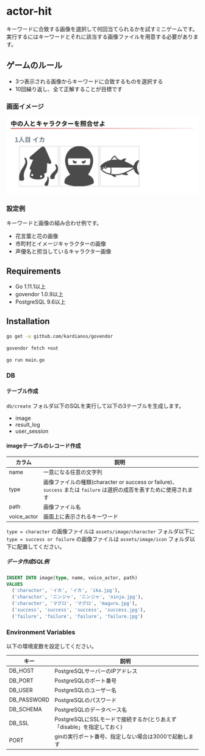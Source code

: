 # actor-hit

キーワードに合致する画像を選択して何回当てられるかを試すミニゲームです。  
実行するにはキーワードとそれに該当する画像ファイルを用意する必要があります。

## ゲームのルール
* 3つ表示される画像からキーワードに合致するものを選択する
* 10回繰り返し、全て正解することが目標です

### 画面イメージ
![イメージ](docs/game.png)

### 設定例
キーワードと画像の組み合わせ例です。

* 花言葉と花の画像
* 市町村とイメージキャラクターの画像
* 声優名と担当しているキャラクター画像

## Requirements
* Go 1.11.1以上
* govendor 1.0.9以上
* PostgreSQL 9.6以上

## Installation
```bash
go get -u github.com/kardianos/govendor
```

```bash
govendor fetch +out
```

```bash
go run main.go
```

### DB
#### テーブル作成
`db/create` フォルダ以下のSQLを実行して以下の3テーブルを生成します。

* image
* result_log
* user_session

#### imageテーブルのレコード作成
|カラム|説明|
|---|---|
|name|一意になる任意の文字列|
|type|画像ファイルの種類(character or success or failure)、 `success` または `failure` は選択の成否を表すために使用されます|
|path|画像ファイル名|
|voice_actor|画面上に表示されるキーワード|

`type = character` の画像ファイルは `assets/image/character` フォルダ以下に  
`type = success or failure` の画像ファイルは `assets/image/icon` フォルダ以下に配置してください。


##### データ作成SQL例
```sql
INSERT INTO image(type, name, voice_actor, path)
VALUES
  ('character', 'イカ', 'イカ', 'ika.jpg'),
  ('character', 'ニンジャ', 'ニンジャ', 'ninja.jpg'),
  ('character', 'マグロ', 'マグロ', 'maguro.jpg'),
  ('success', 'success', 'success', 'success.jpg'),
  ('failure', 'failure', 'failure', 'failure.jpg')
```

### Environment Variables
以下の環境変数を設定してください。

|キー|説明|
|---|---|
|DB_HOST|PostgreSQLサーバーのIPアドレス|
|DB_PORT|PostgreSQLのポート番号|
|DB_USER|PostgreSQLのユーザー名|
|DB_PASSWORD|PostgreSQLのパスワード|
|DB_SCHEMA|PostgreSQLのデータベース名|
|DB_SSL|PostgreSQLにSSLモードで接続するか(とりあえず「disable」を指定しておく)|
|PORT|ginの実行ポート番号、指定しない場合は3000で起動します|
